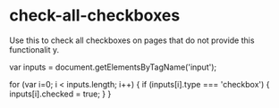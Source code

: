 # check-all-checkboxes

Use this to check all checkboxes on pages that do not provide this functionalit
y.

var inputs = document.getElementsByTagName('input');

for (var i=0; i < inputs.length; i++) {
    if (inputs[i].type === 'checkbox') {
	inputs[i].checked = true;
    }
}
